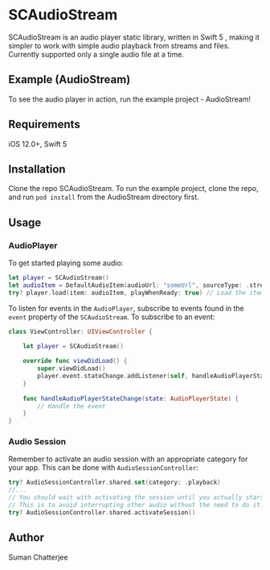 # SCAudioStream

SCAudioStream is an audio player static library, written in Swift 5 , making it simpler to work with simple audio playback from streams and files. Currently supported only a single audio file at a time.

## Example (AudioStream)
To see the audio player in action, run the example project - AudioStream!

## Requirements
iOS 12.0+, Swift 5

## Installation
Clone the repo SCAudioStream. 
To run the example project, clone the repo, and run `pod install` from the AudioStream directory first.

## Usage

### AudioPlayer
To get started playing some audio:
```swift
let player = SCAudioStream()
let audioItem = DefaultAudioItem(audioUrl: "someUrl", sourceType: .stream)
try? player.load(item: audioItem, playWhenReady: true) // Load the item and start playing when the player is ready.
```

To listen for events in the `AudioPlayer`, subscribe to events found in the `event` property of the `SCAudioStream`.
To subscribe to an event:
```swift
class ViewController: UIViewController {

    let player = SCAudioStream()
    
    override func viewDidLoad() {
        super.viewDidLoad()
        player.event.stateChange.addListener(self, handleAudioPlayerStateChange)
    }
    
    func handleAudioPlayerStateChange(state: AudioPlayerState) {
        // Handle the event
    }
}
```

### Audio Session
Remember to activate an audio session with an appropriate category for your app. This can be done with `AudioSessionController`:
```swift
try? AudioSessionController.shared.set(category: .playback)
//...
// You should wait with activating the session until you actually start playback of audio.
// This is to avoid interrupting other audio without the need to do it.
try? AudioSessionController.shared.activateSession()
```


## Author

Suman Chatterjee
